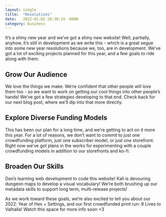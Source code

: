```yaml
---
layout: single
title:  "Resolutions"
date:   2022-01-02 20:30:19 -0800
category: business
---
```

It’s a shiny new year and we’ve got a shiny new website!
Well, partially, anyhow, it’s still in development as we write this - which is a great segue into some new year resolutions because we, too, are in development. We’ve got a lot of exciting projects planned for this year, and a few goals to ride along with them.

## Grow Our Audience
We love the things we make. We’re confident that other people will love them too - so we want to work on getting our cool things into other people’s hands! We’ve got a few strategies developing to that end. Check back for our next blog post, where we’ll dip into that more directly.

## Explore Diverse Funding Models
This has been our plan for a long time, and we’re getting to act on it more this year. For a lot of reasons, we don’t want to commit to just one crowdfunding platform, just one subscriber model, or just one storefront. Right now we’ve got plans in the works for experimenting with a couple crowdfunding models in addition to our storefronts and ko-fi.

## Broaden Our Skills
Dan’s learning web development to code this website! Kali is devouring dungeon maps to develop a visual vocabulary! We’re both brushing up our metadata skills to support long term, multi-release projects!

As we work toward these goals, we’re also excited to tell you about our 2022: Year of Hex + Settings, and our first crowdfunded print run: 9 Lives to Valhalla! Watch this space for more info soon <3
